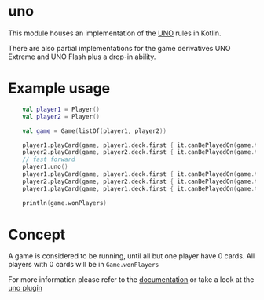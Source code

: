 # uno
This module houses an implementation of the [UNO](https://en.wikipedia.org/wiki/Uno_(card_game)) rules in Kotlin.

There are also partial implementations for the game derivatives UNO Extreme and UNO Flash plus a drop-in ability.

# Example usage
```kotlin
    val player1 = Player()
    val player2 = Player()

    val game = Game(listOf(player1, player2))

    player1.playCard(game, player1.deck.first { it.canBePlayedOn(game.topCard) })
    player2.playCard(game, player2.deck.first { it.canBePlayedOn(game.topCard) })
    // fast forward
    player1.uno()
    player1.playCard(game, player1.deck.first { it.canBePlayedOn(game.topCard) })
    player2.playCard(game, player2.deck.first { it.canBePlayedOn(game.topCard) })
    player1.playCard(game, player1.deck.first { it.canBePlayedOn(game.topCard) })

    println(game.wonPlayers)
```

# Concept
A game is considered to be running, until all but one player have 0 cards.
All players with 0 cards will be in `Game.wonPlayers`

For more information please refer to the [documentation](https://mikbot.schlau.bi/game/uno) or take a look at the [uno plugin](../uno-game)
